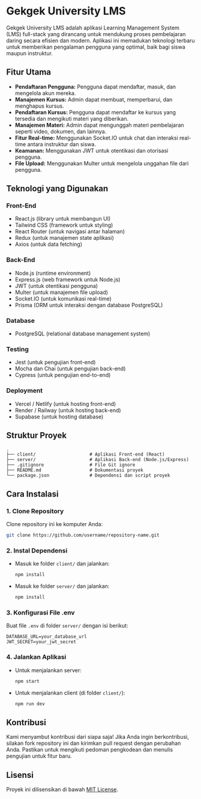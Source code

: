 # Gekgek University LMS

Gekgek University LMS adalah aplikasi Learning Management System (LMS) full-stack yang dirancang untuk mendukung proses pembelajaran daring secara efisien dan modern. Aplikasi ini memadukan teknologi terbaru untuk memberikan pengalaman pengguna yang optimal, baik bagi siswa maupun instruktur.

## Fitur Utama

- **Pendaftaran Pengguna:** Pengguna dapat mendaftar, masuk, dan mengelola akun mereka.
- **Manajemen Kursus:** Admin dapat membuat, memperbarui, dan menghapus kursus.
- **Pendaftaran Kursus:** Pengguna dapat mendaftar ke kursus yang tersedia dan mengikuti materi yang diberikan.
- **Manajemen Materi:** Admin dapat mengunggah materi pembelajaran seperti video, dokumen, dan lainnya.
- **Fitur Real-time:** Menggunakan Socket.IO untuk chat dan interaksi real-time antara instruktur dan siswa.
- **Keamanan:** Menggunakan JWT untuk otentikasi dan otorisasi pengguna.
- **File Upload:** Menggunakan Multer untuk mengelola unggahan file dari pengguna.

## Teknologi yang Digunakan

### Front-End
- React.js (library untuk membangun UI)
- Tailwind CSS (framework untuk styling)
- React Router (untuk navigasi antar halaman)
- Redux (untuk manajemen state aplikasi)
- Axios (untuk data fetching)

### Back-End
- Node.js (runtime environment)
- Express.js (web framework untuk Node.js)
- JWT (untuk otentikasi pengguna)
- Multer (untuk manajemen file upload)
- Socket.IO (untuk komunikasi real-time)
- Prisma (ORM untuk interaksi dengan database PostgreSQL)

### Database
- PostgreSQL (relational database management system)

### Testing
- Jest (untuk pengujian front-end)
- Mocha dan Chai (untuk pengujian back-end)
- Cypress (untuk pengujian end-to-end)

### Deployment
- Vercel / Netlify (untuk hosting front-end)
- Render / Railway (untuk hosting back-end)
- Supabase (untuk hosting database)

## Struktur Proyek

```
.
├── client/                    # Aplikasi Front-end (React)
├── server/                    # Aplikasi Back-end (Node.js/Express)
├── .gitignore                 # File Git ignore
├── README.md                  # Dokumentasi proyek
└── package.json               # Dependensi dan script proyek
```

## Cara Instalasi

### 1. Clone Repository
Clone repository ini ke komputer Anda:
```bash
git clone https://github.com/username/repository-name.git
```

### 2. Instal Dependensi
- Masuk ke folder `client/` dan jalankan:
  ```bash
  npm install
  ```
- Masuk ke folder `server/` dan jalankan:
  ```bash
  npm install
  ```

### 3. Konfigurasi File .env
Buat file `.env` di folder `server/` dengan isi berikut:
```
DATABASE_URL=your_database_url
JWT_SECRET=your_jwt_secret
```

### 4. Jalankan Aplikasi
- Untuk menjalankan server:
  ```bash
  npm start
  ```
- Untuk menjalankan client (di folder `client/`):
  ```bash
  npm run dev
  ```

## Kontribusi
Kami menyambut kontribusi dari siapa saja! Jika Anda ingin berkontribusi, silakan fork repository ini dan kirimkan pull request dengan perubahan Anda. Pastikan untuk mengikuti pedoman pengkodean dan menulis pengujian untuk fitur baru.

## Lisensi
Proyek ini dilisensikan di bawah [MIT License](LICENSE).
